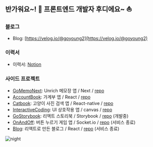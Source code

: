 ## 반가워요~! 👋 프론트엔드 개발자 후디에요~ ⛵️

### 블로그
- Blog: [https://velog.io/@goyoung2](https://velog.io/@goyoung2)

### 이력서
- 이력서: [Notion](https://goyoung2.notion.site/Hoodie-da631f0a1bec426ab4c36c0aa41e4b15)   

### 사이드 프로젝트

- [GoMemoNext](https://imki123.github.io/go-memo-next): Unrich 메모장 앱 / Next / [repo](https://github.com/imki123/go-memo-next)
- [AccountBook](https://imki123.github.io/account-book): 가계부 앱 / React / [repo](https://github.com/imki123/account-book)
- [Catbook](https://imki123.github.io/catbook): 고양이 사진 검색 앱 / React-native / [repo](https://github.com/imki123/catbook)
- [InteractiveCoding](https://imki123.github.io/interactive_coding): UI 상호작용 앱 / canvas / [repo](https://github.com/imki123/interactive_coding)
- [GoStorybook](https://imki123.github.io/go-storybook): 리액트 스토리북 / Storybook / [repo](https://github.com/imki123/go-storybook) (개발중)
- [OnAndOff](https://imki123.github.io/onandoff): 버튼 누르기 게임 앱 / Socket.io / [repo](https://github.com/imki123/onandoff) (서비스 종료)
- [Blog](https://imki123.github.io): 리액트로 만든 블로그 / React / [repo](https://github.com/imki123/imki123.github.io) (서비스 종료)



![night](https://imki123.github.io/interactive_coding/images/night.jpg)
<!--
- Resume(old) : [[Link]](https://imki123.github.io/resume.pdf)
**imki123/imki123** is a ✨ _special_ ✨ repository because its `README.md` (this file) appears on your GitHub profile.

Here are some ideas to get you started:
- Looking for a nice company 🔭🤔
- 🔭 I’m currently working on ...
- 🌱 I’m currently learning ...
- 👯 I’m looking to collaborate on ...
- 🤔 I’m looking for help with ...
- 💬 Ask me about ...
- 📫 How to reach me: ...
- 😄 Pronouns: ...
- ⚡ Fun fact: ...
-->
